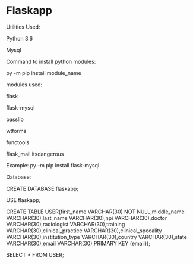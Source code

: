 # Flaskapp


Utilities Used:


Python 3.6

Mysql


Command to install python modules:


py -m pip install module_name


modules used:



flask

flask-mysql

passlib

wtforms

functools 

flask_mail
itsdangerous

Example:  py -m pip install flask-mysql



Database:

CREATE DATABASE flaskapp;

USE flaskapp;

CREATE TABLE USER(first_name VARCHAR(30) NOT NULL,middle_name VARCHAR(30),last_name VARCHAR(30),npi VARCHAR(30),doctor VARCHAR(30),radiologist VARCHAR(30),training VARCHAR(30),clinical_practice VARCHAR(30),clinical_specality VARCHAR(30),institution_type VARCHAR(30),country VARCHAR(30),state VARCHAR(30),email VARCHAR(30),PRIMARY KEY (email));

SELECT * FROM USER;



